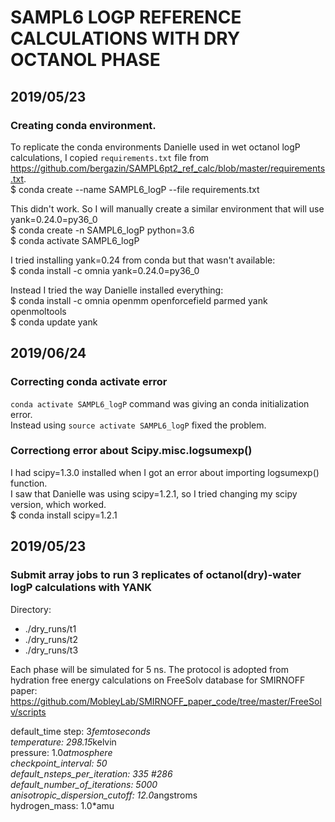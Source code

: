# SAMPL6 LOGP REFERENCE CALCULATIONS WITH DRY OCTANOL PHASE

## 2019/05/23

### Creating conda environment.

To replicate the conda environments Danielle used in wet octanol logP calculations, I copied `requirements.txt` file from https://github.com/bergazin/SAMPL6pt2_ref_calc/blob/master/requirements.txt.  
$ conda create --name SAMPL6_logP --file requirements.txt  

This didn't work. So I will manually create a similar environment that will use yank=0.24.0=py36_0  
$ conda create -n SAMPL6_logP python=3.6  
$ conda activate SAMPL6_logP  

I tried installing yank=0.24 from conda but that wasn't available:  
$ conda install -c omnia yank=0.24.0=py36_0  

Instead I tried the way Danielle installed everything:  
$ conda install -c omnia openmm openforcefield parmed yank openmoltools  
$ conda update yank  


## 2019/06/24

### Correcting conda activate error

`conda activate SAMPL6_logP` command was giving an conda initialization error.  
Instead using `source activate SAMPL6_logP` fixed the problem.  


### Correctiong error about Scipy.misc.logsumexp()

I had scipy=1.3.0 installed when I got an error about importing logsumexp() function.  
I saw that Danielle was using scipy=1.2.1, so I tried changing my scipy version, which worked.  
$ conda install scipy=1.2.1  


## 2019/05/23

### Submit array jobs to run 3 replicates of octanol(dry)-water logP calculations with YANK

Directory: 
- ./dry_runs/t1  
- ./dry_runs/t2  
- ./dry_runs/t3  

Each phase will be simulated for 5 ns. The protocol is adopted from hydration free energy calculations on FreeSolv database for SMIRNOFF paper:  
https://github.com/MobleyLab/SMIRNOFF_paper_code/tree/master/FreeSolv/scripts  

default_time step: 3*femtoseconds  
temperature: 298.15*kelvin  
pressure: 1.0*atmosphere  
checkpoint_interval: 50  
default_nsteps_per_iteration: 335 #286  
default_number_of_iterations: 5000  
anisotropic_dispersion_cutoff: 12.0*angstroms  
hydrogen_mass: 1.0*amu  




